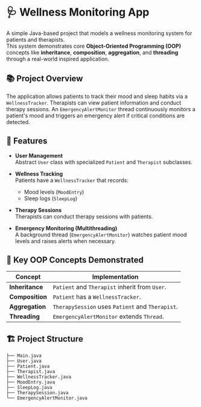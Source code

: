 # 🩺 Wellness Monitoring App

A simple Java-based project that models a wellness monitoring system for patients and therapists.  
This system demonstrates core **Object-Oriented Programming (OOP)** concepts like **inheritance**, **composition**, **aggregation**, and **threading** through a real-world inspired application.

## 📚 Project Overview
The application allows patients to track their mood and sleep habits via a `WellnessTracker`. Therapists can view patient information and conduct therapy sessions. An `EmergencyAlertMonitor` thread continuously monitors a patient's mood and triggers an emergency alert if critical conditions are detected.

## 🚀 Features
- **User Management**  
  Abstract `User` class with specialized `Patient` and `Therapist` subclasses.
  
- **Wellness Tracking**  
  Patients have a `WellnessTracker` that records:
  - Mood levels (`MoodEntry`)
  - Sleep logs (`SleepLog`)

- **Therapy Sessions**  
  Therapists can conduct therapy sessions with patients.

- **Emergency Monitoring (Multithreading)**  
  A background thread (`EmergencyAlertMonitor`) watches patient mood levels and raises alerts when necessary.

## 🧩 Key OOP Concepts Demonstrated
| Concept       | Implementation |
|---------------|-----------------|
| **Inheritance**  | `Patient` and `Therapist` inherit from `User`. |
| **Composition**  | `Patient` has a `WellnessTracker`. |
| **Aggregation**  | `TherapySession` uses `Patient` and `Therapist`. |
| **Threading**     | `EmergencyAlertMonitor` extends `Thread`. |

## 🏗️ Project Structure
```
├── Main.java
├── User.java
├── Patient.java
├── Therapist.java
├── WellnessTracker.java
├── MoodEntry.java
├── SleepLog.java
├── TherapySession.java
└── EmergencyAlertMonitor.java
```
